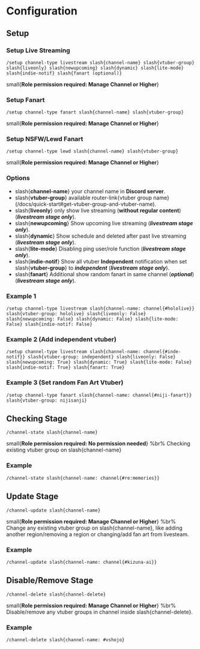 # Configuration

## Setup
### Setup Live Streaming
```slash
/setup channel-type livestream slash{channel-name} slash{vtuber-group} slash{liveonly} slash{newupcoming} slash{dynamic} slash{lite-mode} slash{indie-notif} slash{fanart (optional)}
```
small{**Role permission required: Manage Channel or Higher**}
### Setup Fanart
```slash
/setup channel-type fanart ​slash{channel-name} slash{vtuber-group}
```
small{**Role permission required: Manage Channel or Higher**}
### Setup NSFW/Lewd Fanart
```slash
/setup channel-type lewd ​slash{channel-name} slash{vtuber-group}
```
small{**Role permission required: Manage Channel or Higher**}

### Options
- slash{**channel-name**} your channel name in **Discord server**.
- slash{**vtuber-group**} available router-link{vtuber group name}(/docs/quick-start#get-vtuber-group-and-vtuber-name).
- slash{**liveonly**} only show live streaming (**without regular content**) (***livestream stage only***).
- slash{**newupcoming**} Show upcoming live streaming (***livestream stage only***).
- slash{**dynamic**} Show schedule and deleted after past live streaming (***livestream stage only***).
- slash{**lite-mode**} Disabling ping user/role function (***livestream stage only***).
- slash{**indie-notif**} Show all vtuber **Independent** notification when set slash{**vtuber-group**} to ***independent*** (***livestream stage only***).
- slash{**fanart**} Additional show random fanart in same channel (***optional***) (***livestream stage only***).

### Example 1
```slash
/setup channel-type livestream slash{channel-name: channel{#hololive}} slash{vtuber-group: hololive} slash{liveonly: False} slash{newupcoming: False} slash{dynamic: False} slash{lite-mode: False} slash{indie-notif: False}
```
### Example 2 (Add independent vtuber)
```slash
/setup channel-type livestream slash{channel-name: channel{#inde-notif}} slash{vtuber-group: independent} slash{liveonly: False} slash{newupcoming: True} slash{dynamic: True} slash{lite-mode: False} slash{indie-notif: True} slash{fanart: True}
```
### Example 3 (Set random Fan Art Vtuber)
```slash
/setup channel-type fanart slash{channel-name: channel{#niji-fanart}} slash{vtuber-group: nijisanji}
```

## Checking Stage
```slash
/channel-state slash{channel-name}
```
small{**Role permission required: No permission needed**}
%br%
Checking existing vtuber group on slash{channel-name}

### Example
```slash
/channel-state slash{channel-name: channel{#re:memories}}
```

## Update Stage
```slash
/channel-update slash{channel-name}
```
small{**Role permission required: Manage Channel or Higher**}
%br%
Change any existing vtuber group on slash{channel-name}, like adding another region/removing a region or changing/add fan art from livesteam.

### Example
```slash
/channel-update slash{channel-name: channel{#kizuna-ai}}
```
## Disable/Remove Stage
```slash
/channel-delete slash{channel-delete}
```
small{**Role permission required: Manage Channel or Higher**}
%br% 
Disable/remove any vtuber groups in channel inside slash{channel-delete}. 

### Example
```slash
/channel-delete slash{channel-name: #vshojo}
```
